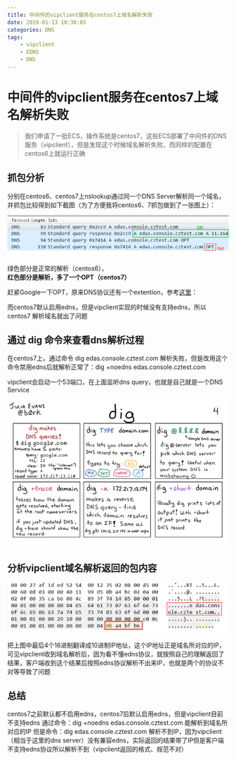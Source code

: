 ```yaml
---
title: 中间件的vipclient服务在centos7上域名解析失败
date: 2019-01-13 10:30:03
categories: DNS
tags:
    - vipclient
    - EDNS
    - DNS
---
```


# 中间件的vipclient服务在centos7上域名解析失败

> 我们申请了一批ECS，操作系统是centos7，这些ECS部署了中间件的DNS服务（vipclient），但是发现这个时候域名解析失败，而同样的配置在centos6上就运行正确



## 抓包分析

分别在centos6、centos7上nslookup通过同一个DNS Server解析同一个域名，并抓包比较得到如下截图（为了方便我将centos6、7抓包做到了一张图上）：

![image.png](/images/oss/1d5295ccb1fab715f246b54faf94eaaf.png)

绿色部分是正常的解析（centos6），**红色部分是解析，多了一个OPT（centos7）**

赶紧Google一下OPT，原来DNS协议还有一个extention，参考[这里](https://tools.ietf.org/html/rfc6891#page-15 "EDNS OPT")： 

而centos7默认启用edns，但是vipclient实现的时候没有支持edns，所以 centos7 解析域名就出了问题

## 通过 dig 命令来查看dns解析过程

在centos7上，通过命令 dig edas.console.cztest.com 解析失败，但是改用这个命令禁用edns后就解析正常了：dig +noedns edas.console.cztest.com 

vipclient会启动一个53端口，在上面监听dns query，也就是自己就是一个DNS Service

![img](/images/951413iMgBlog/dig.png)

## 分析vipclient域名解析返回的包内容

![image.png](/images/oss/0882e4815fb1acfa80f813db4bb7265b.png)

把上图中最后4个16进制翻译成10进制IP地址，这个IP地址正是域名所对应的IP，可见vipclient收到域名解析后，因为看不懂edns协议，就按照自己的理解返回了结果，客户端收到这个结果后按照edns协议解析不出来IP，也就是两个的协议不对等导致了问题

## 总结

centos7之前默认都不启用edns，centos7后默认启用edns，但是vipclient目前不支持edns
通过命令：dig +noedns edas.console.cztest.com 能解析到域名所对应的IP
但是命令：dig edas.console.cztest.com  解析不到IP，因为vipclient（相当于这里的dns server）没有兼容edns，实际返回的结果带了IP但是客户端不支持edns协议所以解析不到（vipclient返回的格式、规范不对）